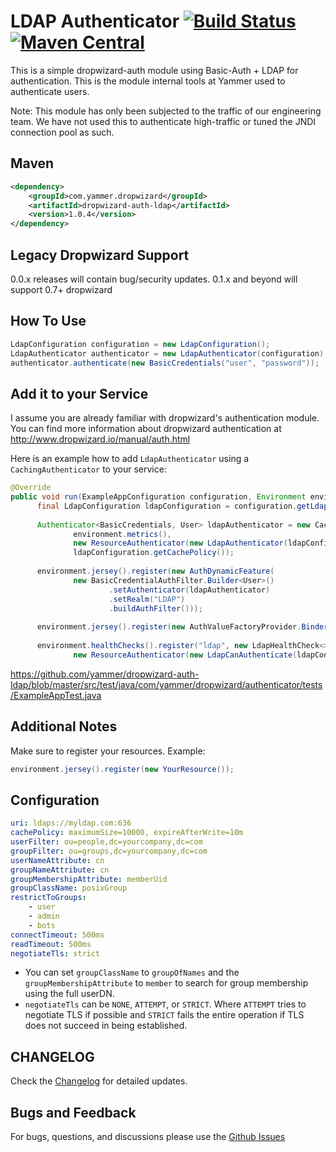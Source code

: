 LDAP Authenticator [![Build Status](https://travis-ci.org/yammer/dropwizard-auth-ldap.svg)](https://travis-ci.org/yammer/dropwizard-auth-ldap) [![Maven Central](https://maven-badges.herokuapp.com/maven-central/com.yammer.dropwizard/dropwizard-auth-ldap/badge.svg)](https://maven-badges.herokuapp.com/maven-central/com.yammer.dropwizard/dropwizard-auth-ldap)
==================

This is a simple dropwizard-auth module using Basic-Auth + LDAP for authentication. This is the module internal tools at Yammer
used to authenticate users.

Note: This module has only been subjected to the traffic of our engineering team. We have not used this to authenticate high-traffic or
tuned the JNDI connection pool as such.

Maven
-----
   
```xml
<dependency>
    <groupId>com.yammer.dropwizard</groupId>
    <artifactId>dropwizard-auth-ldap</artifactId>
    <version>1.0.4</version>
</dependency>
```

Legacy Dropwizard Support
------------------
0.0.x releases will contain bug/security updates.
0.1.x and beyond will support 0.7+ dropwizard

How To Use
----------

```java
LdapConfiguration configuration = new LdapConfiguration();
LdapAuthenticator authenticator = new LdapAuthenticator(configuration);
authenticator.authenticate(new BasicCredentials("user", "password"));
```

Add it to your Service
----------------------

I assume you are already familiar with dropwizard's authentication module.
You can find more information about dropwizard authentication at http://www.dropwizard.io/manual/auth.html

Here is an example how to add `LdapAuthenticator` using a `CachingAuthenticator` to your service:

```java
@Override
public void run(ExampleAppConfiguration configuration, Environment environment) throws Exception {
      final LdapConfiguration ldapConfiguration = configuration.getLdapConfiguration();
    
      Authenticator<BasicCredentials, User> ldapAuthenticator = new CachingAuthenticator<>(
              environment.metrics(),
              new ResourceAuthenticator(new LdapAuthenticator(ldapConfiguration)),
              ldapConfiguration.getCachePolicy());
    
      environment.jersey().register(new AuthDynamicFeature(
              new BasicCredentialAuthFilter.Builder<User>()
                      .setAuthenticator(ldapAuthenticator)
                      .setRealm("LDAP")
                      .buildAuthFilter()));
    
      environment.jersey().register(new AuthValueFactoryProvider.Binder<>(User.class));
    
      environment.healthChecks().register("ldap", new LdapHealthCheck<>(
              new ResourceAuthenticator(new LdapCanAuthenticate(ldapConfiguration))));}
```

https://github.com/yammer/dropwizard-auth-ldap/blob/master/src/test/java/com/yammer/dropwizard/authenticator/tests/ExampleAppTest.java

Additional Notes
----------------------

Make sure to register your resources. Example:

```java
environment.jersey().register(new YourResource());
```
Configuration
-------------

```yml
uri: ldaps://myldap.com:636
cachePolicy: maximumSize=10000, expireAfterWrite=10m
userFilter: ou=people,dc=yourcompany,dc=com
groupFilter: ou=groups,dc=yourcompany,dc=com
userNameAttribute: cn
groupNameAttribute: cn
groupMembershipAttribute: memberUid
groupClassName: posixGroup
restrictToGroups:
    - user
    - admin
    - bots
connectTimeout: 500ms
readTimeout: 500ms
negotiateTls: strict
```

* You can set `groupClassName` to `groupOfNames` and the `groupMembershipAttribute` to `member` to search for group membership using the full userDN.
* `negotiateTls` can be `NONE`, `ATTEMPT`, or `STRICT`. Where `ATTEMPT` tries to negotiate TLS if possible and `STRICT` fails the entire operation if TLS does not succeed in being established. 

CHANGELOG
---------
Check the [Changelog](https://github.com/yammer/dropwizard-auth-ldap/blob/master/CHANGELOG.md) for detailed updates.

Bugs and Feedback
-----------------
For bugs, questions, and discussions please use the [Github Issues](https://github.com/yammer/dropwizard-auth-ldap/issues)
